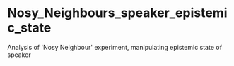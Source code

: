 # Nosy_Neighbours_speaker_epistemic_state

Analysis of 'Nosy Neighbour' experiment, manipulating epistemic state of speaker
